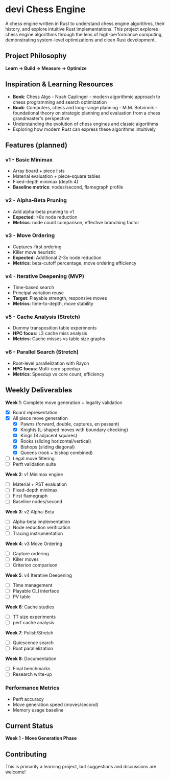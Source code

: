 # devi Chess Engine

A chess engine written in Rust to understand chess engine algorithms, their history, and explore intuitive Rust implementations. 
This project explores chess engine algorithms through the lens of high-performance computing, demonstrating system-level optimizations and clean Rust development.

## Project Philosophy
**Learn → Build → Measure → Optimize**

## Inspiration & Learning Resources
- **Book**: Chess Algo - Noah Caplinger - modern algorithmic approach to chess programming and search optimization
- **Book**: Computers, chess and long-range planning - M.M. Botvinnik - foundational theory on strategic planning and evaluation from a chess grandmaster's perspective
- Understanding the evolution of chess engines and classic algorithms
- Exploring how modern Rust can express these algorithms intuitively

## Features (planned)

### v1 - Basic Minimax
- Array board + piece lists
- Material evaluation + piece-square tables
- Fixed-depth minimax (depth 4)
- **Baseline metrics**: nodes/second, flamegraph profile

### v2 - Alpha-Beta Pruning  
- Add alpha-beta pruning to v1
- **Expected**: >8x node reduction
- **Metrics**: node count comparison, effective branching factor

### v3 - Move Ordering
- Captures-first ordering
- Killer move heuristic
- **Expected**: Additional 2-3x node reduction
- **Metrics**: beta-cutoff percentage, move ordering efficiency

### v4 - Iterative Deepening (MVP)
- Time-based search
- Principal variation reuse
- **Target**: Playable strength, responsive moves
- **Metrics**: time-to-depth, move stability

### v5 - Cache Analysis (Stretch)
- Dummy transposition table experiments
- **HPC focus**: L3 cache miss analysis
- **Metrics**: Cache misses vs table size graphs

### v6 - Parallel Search (Stretch)
- Root-level parallelization with Rayon
- **HPC focus**: Multi-core speedup
- **Metrics**: Speedup vs core count, efficiency


## Weekly Deliverables

**Week 1**: Complete move generation + legality validation
- [x] Board representation
- [x] All piece move generation
  - [x] Pawns (forward, double, captures, en passant)
  - [x] Knights (L-shaped moves with boundary checking)
  - [x] Kings (8 adjacent squares)
  - [x] Rooks (sliding horizontal/vertical)
  - [x] Bishops (sliding diagonal)
  - [x] Queens (rook + bishop combined)

- [ ] Legal move filtering
- [ ] Perft validation suite

**Week 2**: v1 Minimax engine
- [ ] Material + PST evaluation
- [ ] Fixed-depth minimax
- [ ] First flamegraph
- [ ] Baseline nodes/second

**Week 3**: v2 Alpha-Beta
- [ ] Alpha-beta implementation
- [ ] Node reduction verification
- [ ] Tracing instrumentation

**Week 4**: v3 Move Ordering
- [ ] Capture ordering
- [ ] Killer moves
- [ ] Criterion comparison

**Week 5**: v4 Iterative Deepening
- [ ] Time management
- [ ] Playable CLI interface
- [ ] PV table

**Week 6**: Cache studies
- [ ] TT size experiments
- [ ] perf cache analysis

**Week 7**: Polish/Stretch
- [ ] Quiescence search
- [ ] Root parallelization

**Week 8**: Documentation
- [ ] Final benchmarks
- [ ] Research write-up

### Performance Metrics
- Perft accuracy
- Move generation speed (moves/second)
- Memory usage baseline

## Current Status
**Week 1 - Move Generation Phase**

## Contributing
This is primarily a learning project, but suggestions and discussions are welcome!
